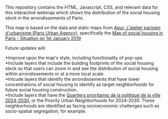 This repository contains the HTML, Javascript, CSS, and relevant data for this interactive webmap which shows the distribution of the social housing stock in the arrondissements of Paris.  


This map is based on the data and static maps from [Apur: L'atelier parisien d'urbanisme (Paris Urban Agency)](https://www.apur.org/fr), specifically the [Map of social housing in Paris - Situation on 1st January 2019](https://www.apur.org/en/our-works/map-social-housing-paris-situation-1st-january-2019)

Future updates will:  

*Improve upon the map's style, including functionality of pop-ups  
*Include layers that include the building footprints of the social housing stock so that users can zoom in and see the distribution of social housing within arrondissements or at a more local scale.  
*Inlcude layers that identify the arrondissements that have lower concentrations of social housing to identify as target neighborhoods for future social housing construction.  
*Include layers that have the [Quartiers prioritaires de la politique de la ville 2024-2030](https://www.apur.org/sites/default/files/documents/cartefichiers-attaches/carte_qpv_grand_paris.pdf?token=gjJIUYAY), or the Priority Urban Neighborhoods for 2024-2030. These neighborhoods are identified as facing socioeconomic challenges such as socio-spatial segregation, for example.



